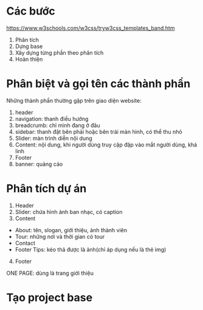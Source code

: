 # Các bước

https://www.w3schools.com/w3css/tryw3css_templates_band.htm

1. Phân tích
2. Dựng base
3. Xây dựng từng phần theo phân tích
4. Hoàn thiện

# Phân biệt và gọi tên các thành phần

Những thành phần thường gặp trên giao diện website:

1. header
2. navigation: thanh điều hướng
3. breadcrumb: chỉ mình đang ở đâu
4. sidebar: thanh đặt bên phải hoặc bên trái màn hình, có thể thu nhỏ
5. Slider: màn trình diễn nội dung
6. Content: nội dung, khi người dùng truy cập đập vào mắt người dùng, khá linh
7. Footer
8. banner: quảng cáo

# Phân tích dự án

1. Header
2. Slider: chứa hình ảnh ban nhạc, có caption
3. Content

- About: tên, slogan, giới thiệu, ảnh thành viên
- Tour: những nơi và thời gian có tour
- Contact
- Footer
  Tips: kéo thả được là ảnh(chỉ áp dụng nếu là thẻ img)

4. Footer

ONE PAGE: dùng là trang giới thiệu

# Tạo project base

